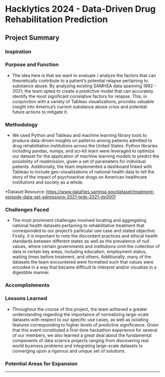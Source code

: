 # Hacklytics 2024 - Data-Driven Drug Rehabilitation Prediction 

## Project Summary 
### Inspiration 

### Purpose and Function
* The idea here is that we want to evaluate / analyze the factors that can theoretically contribute to a patient’s potential relapse pertaining to substance abuse.
  By analyzing existing SAMHSA data spanning 1992 - 2021, the team opted to create a predictive model that can accurately identify the most significant correlative factors for relapse.
  This, in conjunction with a variety of Tableau visualizations, provides valuable insight into America’s current substance abuse crisis and potential future actions to mitigate it. 

### Methodology
* We used Python and Tableau and machine learning library tools to produce data-driven insights on patterns among patients admitted to drug rehabilitation institutions
  across the United States. Python libraries including pandas, numpy, and sci-kit learn were leveraged to optimize our dataset for the application of machine learning models to
  predict the possibility of readmission, given a set of parameters for individual patients. Additionally, the team implemented a dashboard linked with Tableau to include geo-visualizations
  of national health data to tell the story of the impact of psychoactive drugs on American healthcare institutions and society as a whole.
  
*Dataset Resource: https://www.datafiles.samhsa.gov/dataset/treatment-episode-data-set-admissions-2021-teds-2021-ds0001

### Challenges Faced
* The most prominent challenges involved locating and aggregating national health datasets pertaining to rehabilitative treatment that corresponded to our project’s particular use case and stated objective.
  Firstly, it is important to note the discordant practices and ethical health standards between different states as well as the prevalence of null values, where certain governments and institutions omit
  the collection of data in certain key areas, including education, employment status, waiting times before treatment, and others. Additionally, many of the datasets the team encountered were formatted such
  that values were encoded in a way that became difficult to interpret and/or visualize in a digestible manner.
### Accomplishments

### Lessons Learned
* Throughout the course of this project, the team achieved a greater understanding regarding the importance of normalizing large-scale datasets with respect to our specific use cases, as well as isolating features corresponding to higher levels of predictive significance. Given that this event constituted a first-time hackathon experience for several of our members, we also learned a great deal about the fundamental components of data science projects ranging from discovering real world business problems and integrating large-scale datasets to converging upon a rigorous and unique set of solutions. 

### Potential Areas for Expansion

---
